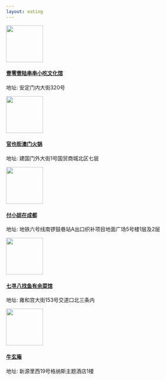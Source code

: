 ```yaml
---
layout: eating
---
```


<div class="post-container">                
    <div class="post-thumb"><img height="100" width="100" src="https://img.meituan.net/msmerchant/18f699c8ec32a0e573a0b6db1bfb8d8d2150839.png%40700w_700h_0e_1l%7Cwatermark%3D1%26%26r%3D1%26p%3D9%26x%3D2%26y%3D2%26relative%3D1%26o%3D20"/></div>
    <div class="post-content">
        <h4 class="post-title"><a href="http://www.dianping.com/shop/92291794">壹零壹陆串串小吃文化馆</a></h4>
        <p>地址: 安定门内大街320号</p>
    </div>
</div>

<div class="post-container">                
    <div class="post-thumb"><img height="100" width="100" src="http://qcloud.dpfile.com/pc/b8AgC4lhX-G-Z-J9fZvx4x9sECtSjIyOmGfREZJILdx8ho6p7_gxi8ZVgPTI1Cd2TYGVDmosZWTLal1WbWRW3A.jpg"/></div>
    <div class="post-content">
        <h4 class="post-title"><a href="http://www.dianping.com/shop/90404322">官也街澳门火锅</a></h4>
        <p>地址: 建国门外大街1号国贸商城北区七层</p>
    </div>
</div>

<div class="post-container">                
    <div class="post-thumb"><img height="100" width="100" src="http://qcloud.dpfile.com/pc/_Vv7f__WuP__HJCnGmIwlX5LnPGAe6dmxect-_NYbJTBEsfCGQirJpwXRyncBMGKTYGVDmosZWTLal1WbWRW3A.jpg"/></div>
    <div class="post-content">
        <h4 class="post-title"><a href="http://www.dianping.com/shop/91649916">付小姐在成都</a></h4>
        <p>地址: 地铁六号线南锣鼓巷站A出口织补项目地面广场5号楼1层及2层</p>
    </div>
</div>

<div class="post-container">                
    <div class="post-thumb"><img height="100" width="100" src="http://p0.meituan.net/merchantpic/090f7f9e9cf1972ceb0402e0ea80d3bd379485.jpg%40700w_700h_0e_1l%7Cwatermark%3D1%26%26r%3D1%26p%3D9%26x%3D2%26y%3D2%26relative%3D1%26o%3D20"/></div>
    <div class="post-content">
        <h4 class="post-title"><a href="http://www.dianping.com/shop/24611776">七寻八找鱼有余菜馆</a></h4>
        <p>地址: 雍和宫大街153号交道口北三条内</p>
    </div>
</div>

<div class="post-container">                
    <div class="post-thumb"><img height="100" width="100" src="http://p1.meituan.net/msmerchant/13ba0ff33c85d078cc0b27d8770a1e4456634.jpg%40700w_700h_0e_1l%7Cwatermark%3D1%26%26r%3D1%26p%3D9%26x%3D2%26y%3D2%26relative%3D1%26o%3D20"/></div>
    <div class="post-content">
        <h4 class="post-title"><a href="http://www.dianping.com/shop/3306808">牛玄庵</a></h4>
        <p>地址: 新源里西19号格纳斯主题酒店1楼</p>
    </div>
</div>

<br/>
<br/>
